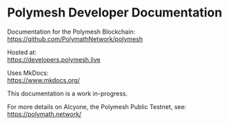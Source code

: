 # Polymesh Developer Documentation

Documentation for the Polymesh Blockchain:  
https://github.com/PolymathNetwork/polymesh

Hosted at:  
https://developers.polymesh.live

Uses MkDocs:  
https://www.mkdocs.org/

This documentation is a work in-progress.

For more details on Alcyone, the Polymesh Public Testnet, see:  
https://polymath.network/
